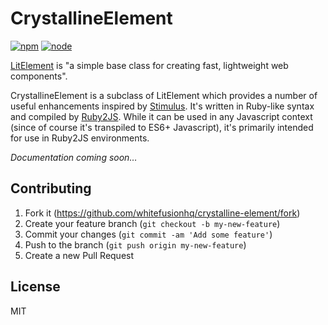 # CrystallineElement

[![npm][npm]][npm-url]
[![node][node]][node-url]

[LitElement](https://lit-element.polymer-project.org) is "a simple base class for creating fast, lightweight web components".

CrystallineElement is a subclass of LitElement which provides a number of useful enhancements inspired by [Stimulus](https://stimulusjs.org). It's written in Ruby-like syntax and compiled by [Ruby2JS](https://github.com/rubys/ruby2js). While it can be used in any Javascript context (since of course it's transpiled to ES6+ Javascript), it's primarily intended for use in Ruby2JS environments.

_Documentation coming soon…_

## Contributing

1. Fork it (https://github.com/whitefusionhq/crystalline-element/fork)
2. Create your feature branch (`git checkout -b my-new-feature`)
3. Commit your changes (`git commit -am 'Add some feature'`)
4. Push to the branch (`git push origin my-new-feature`)
5. Create a new Pull Request

## License

MIT

[npm]: https://img.shields.io/npm/v/crystalline-element.svg
[npm-url]: https://npmjs.com/package/crystalline-element
[node]: https://img.shields.io/node/v/crystalline-element.svg
[node-url]: https://nodejs.org
